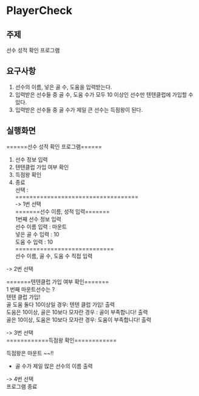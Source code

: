 # PlayerCheck

## 주제
선수 성적 확인 프로그램

## 요구사항
1. 선수의 이름, 넣은 골 수, 도움을 입력받는다.
2. 입력받은 선수들 중 골 수, 도움 수가 모두 10 이상인 선수만 텐텐클럽에 가입할 수 있다.
3. 입력받은 선수들 중 골 수가 제일 큰 선수는 득점왕이 된다.

## 실행화면
    
======선수 성적 확인 프로그램======    
1. 선수 정보 입력
2. 텐텐클럽 가입 여부 확인
3. 득점왕 확인
4. 종료   
선택 :   
===================================   
-> 1번 선택     
=======선수 이름, 성적 입력=======   
1번째 선수 정보 입력   
선수 이름 입력 : 마운트   
넣은 골 수 입력 : 10   
도움 수 입력 : 10   
============================   
선수 이름, 골 수, 도움 수 직접 입력   

-> 2번 선택   

=======텐텐클럽 가입 여부 확인=======   
1 번째 마운트선수는 ?   
텐텐 클럽 가입!   
골 도움 둘다 10이상일 경우: 텐텐 클럽 가입! 출력   
도움은 10이상, 골은 10보다 모자란 경우 : 골이 부족합니다! 출력   
골은 10이상, 도움은 10보다 모자란 경우: 도움이 부족합니다! 출력   

-> 3번 선택   
============득점왕 확인============   

득점왕은 마운트 ~~!!   
- 골 수가 제일 많은 선수의 이름 출력   

-> 4번 선택   
프로그램 종료






